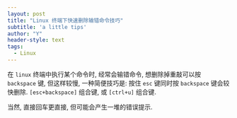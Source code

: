 ```yaml
---
layout: post
title: "Linux 终端下快速删除输错命令技巧"
subtitle: 'a little tips'
author: "Y"
header-style: text
tags:
  - Linux
---
```


在 `linux` 终端中执行某个命令时, 经常会输错命令, 想删除掉重敲可以按 `backspace`
键, 但这样较慢, 一种简便技巧是: 按住 `esc` 键同时按 `backspace` 键会较快删除.
`[esc+backspace]` 组合键, 或 `[ctrl+u]` 组合键.

当然, 直接回车更直接, 但可能会产生一堆的错误提示.
